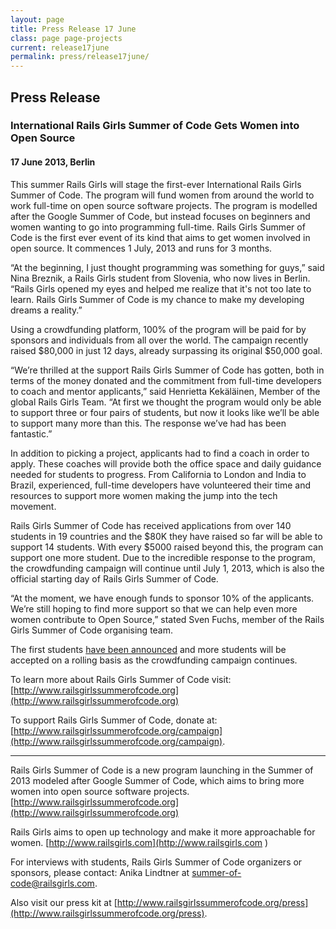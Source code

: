 ```yaml
---
layout: page
title: Press Release 17 June
class: page page-projects
current: release17june
permalink: press/release17june/
---
```


## Press Release

### International Rails Girls Summer of Code Gets Women into Open Source

#### 17 June 2013, Berlin

This summer Rails Girls will stage the first-ever International Rails Girls Summer of Code. The program will fund women from around the world to work full-time on open source software projects. The program is modelled after the Google Summer of Code, but instead focuses on beginners and women wanting to go into programming full-time. Rails Girls Summer of Code is the first ever event of its kind that aims to get women involved in open source. It commences 1 July, 2013 and runs for 3 months.

“At the beginning, I just thought programming was something for guys,” said Nina Breznik, a Rails Girls student from Slovenia, who now lives in Berlin. “Rails Girls opened my eyes and helped me realize that it's not too late to learn. Rails Girls Summer of Code is my chance to make my developing dreams a reality.”

Using a crowdfunding platform, 100% of the program will be paid for by sponsors and individuals from all over the world. The campaign recently raised $80,000 in just 12 days, already surpassing its original $50,000 goal. 

“We’re thrilled at the support Rails Girls Summer of Code has gotten, both in terms of the money donated and the commitment from full-time developers to coach and mentor applicants,” said Henrietta Kekäläinen, Member of the global Rails Girls Team. “At first we thought the program would only be able to support three or four pairs of students, but now it looks like we’ll be able to support many more than this. The response we’ve had has been fantastic.”

In addition to picking a project, applicants had to find a coach in order to apply. These coaches will provide both the office space and daily guidance needed for students to progress. From California to London and India to Brazil, experienced, full-time developers have volunteered their time and resources to support more women making the jump into the tech movement. 

Rails Girls Summer of Code has received applications from over 140 students in 19 countries and the $80K they have raised so far will be able to support 14 students. With every $5000 raised beyond this, the program can support one more student. Due to the incredible response to the program, the crowdfunding campaign will continue until July 1, 2013, which is also the official starting day of Rails Girls Summer of Code.

“At the moment, we have enough funds to sponsor 10% of the applicants. We’re still hoping to find more support so that we can help even more women contribute to Open Source,” stated Sven Fuchs, member of the Rails Girls Summer of Code organising team.

The first students [have been announced](http://railsgirlssummerofcode.org/students/) and more students will be accepted on a rolling basis as the crowdfunding campaign continues. 

To learn more about Rails Girls Summer of Code visit: [http://www.railsgirlssummerofcode.org](http://www.railsgirlssummerofcode.org)

To support Rails Girls Summer of Code, donate at: [http://www.railsgirlssummerofcode.org/campaign](http://www.railsgirlssummerofcode.org/campaign). 

---

Rails Girls Summer of Code is a new program launching in the Summer of 2013 modeled after Google Summer of Code, which aims to bring more women into open source software projects. 
[http://www.railsgirlssummerofcode.org](http://www.railsgirlssummerofcode.org)

Rails Girls aims to open up technology and make it more approachable for women.
[http://www.railsgirls.com](http://www.railsgirls.com )

For interviews with students, Rails Girls Summer of Code organizers or sponsors, please contact: Anika Lindtner at [summer-of-code@railsgirls.com](mailto:summer-of-code@railsgirls.com). 

Also visit our press kit at [http://www.railsgirlssummerofcode.org/press](http://www.railsgirlssummerofcode.org/press). 


